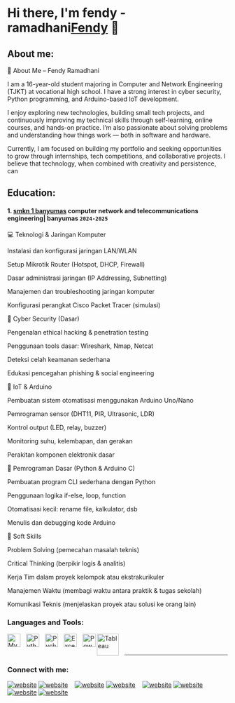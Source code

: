 # Hi there, I'm fendy - ramadhani[Fendy](https://www.youtube.com/channel/UC22xix7qvwpYWnSQ5QEYtAQ) 👋
## About me:
💬 About Me – Fendy Ramadhani

I am a 16-year-old student majoring in Computer and Network Engineering (TJKT) at vocational high school. I have a strong interest in cyber security, Python programming, and Arduino-based IoT development.

I enjoy exploring new technologies, building small tech projects, and continuously improving my technical skills through self-learning, online courses, and hands-on practice. I’m also passionate about solving problems and understanding how things work — both in software and hardware.

Currently, I am focused on building my portfolio and seeking opportunities to grow through internships, tech competitions, and collaborative projects. I believe that technology, when combined with creativity and persistence, can

## Education:

#### 1. [smkn 1 banyumas](https://smkn1bms.sch.id/) computer network and telecommunications engineering| banyumas `2024-2025`
   💻 Teknologi & Jaringan Komputer

Instalasi dan konfigurasi jaringan LAN/WLAN

Setup Mikrotik Router (Hotspot, DHCP, Firewall)

Dasar administrasi jaringan (IP Addressing, Subnetting)

Manajemen dan troubleshooting jaringan komputer

Konfigurasi perangkat Cisco Packet Tracer (simulasi)


🔐 Cyber Security (Dasar)

Pengenalan ethical hacking & penetration testing

Penggunaan tools dasar: Wireshark, Nmap, Netcat

Deteksi celah keamanan sederhana

Edukasi pencegahan phishing & social engineering


🤖 IoT & Arduino

Pembuatan sistem otomatisasi menggunakan Arduino Uno/Nano

Pemrograman sensor (DHT11, PIR, Ultrasonic, LDR)

Kontrol output (LED, relay, buzzer)

Monitoring suhu, kelembapan, dan gerakan

Perakitan komponen elektronik dasar


🐍 Pemrograman Dasar (Python & Arduino C)

Pembuatan program CLI sederhana dengan Python

Penggunaan logika if-else, loop, function

Otomatisasi kecil: rename file, kalkulator, dsb

Menulis dan debugging kode Arduino


🧠 Soft Skills

Problem Solving (pemecahan masalah teknis)

Critical Thinking (berpikir logis & analitis)

Kerja Tim dalam proyek kelompok atau ekstrakurikuler

Manajemen Waktu (membagi waktu antara praktik & tugas sekolah)

Komunikasi Teknis (menjelaskan proyek atau solusi ke orang lain)
 
### Languages and Tools:

[<img align="left" alt="MySQL" width="30px" src="https://cdn.jsdelivr.net/gh/devicons/devicon/icons/mysql/mysql-original.svg" style="padding-right:10px;" />][webdev]
[<img align="left" alt="Python" width="30px" src="https://upload.wikimedia.org/wikipedia/commons/thumb/c/c3/Python-logo-notext.svg/110px-Python-logo-notext.svg.png?20100317150552" style="padding-right:10px;" />][webdev]
[<img align="left" alt="Pycharm" width="30px" src="https://upload.wikimedia.org/wikipedia/commons/thumb/1/1d/PyCharm_Icon.svg/220px-PyCharm_Icon.svg.png" style="padding-right:10px;" />][webdev]
[<img align="left" alt="Excel" width="30px" src="https://is2-ssl.mzstatic.com/image/thumb/Purple126/v4/a8/fd/5a/a8fd5a84-c6f1-355f-3b9f-6e86598efaa3/XCEL.png/1200x630bb.png" style="padding-right:10px;" />][webdev]
[<img align="left" alt="Power BI" width="30px" src="https://powerbi.microsoft.com/pictures/application-logos/svg/powerbi.svg" style="padding-right:0px;" />][webdev]
[<img align="left" alt="Tableau" width="50px" src="https://logos-world.net/wp-content/uploads/2021/10/Tableau-Symbol.png" style="padding-right:10px;" />][webdev]

<br />
<br />

---
### Connect with me:

[![website](./img/youtube-light.svg)](https://www.youtube.com/channel/UC22xix7qvwpYWnSQ5QEYtAQ#gh-light-mode-only)
[![website](./img/youtube-dark.svg)](https://www.youtube.com/channel/UC22xix7qvwpYWnSQ5QEYtAQ#gh-dark-mode-only)
&nbsp;&nbsp;
[![website](./img/twitter-light.svg)](https://twitter.com/vincentwwidyan#gh-light-mode-only)
[![website](./img/twitter-dark.svg)](https://twitter.com/vincentwwidyan#gh-dark-mode-only)
&nbsp;&nbsp;
[![website](./img/linkedin-light.svg)](https://www.linkedin.com/in/vincentwidyan#gh-light-mode-only)
[![website](./img/linkedin-dark.svg)](https://www.linkedin.com/in/vincentwidyan#gh-dark-mode-only)
&nbsp;&nbsp;
[![website](./img/instagram-light.svg)](https://instagram.com/vincentwwidyan#gh-light-mode-only)
[![website](./img/instagram-dark.svg)](https://instagram.com/vincentwwidyan#gh-dark-mode-only)



[webdev]: https://github.com/vincentwidyan/vincentwidyan
